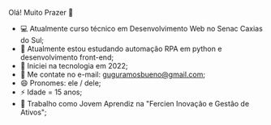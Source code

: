 Olá! Muito Prazer 👋

- 💻 Atualmente curso técnico em Desenvolvimento Web no Senac Caxias do Sul;
- 🤖 Atualmente estou estudando automação RPA em python e desenvolvimento front-end;
- 🤔 Iniciei na tecnologia em 2022;
- 📧 Me contate no e-mail: guguramosbueno@gmail.com;
- 😄 Pronomes: ele / dele;
- ⚡ Idade = 15 anos;
- 🏢 Trabalho como Jovem Aprendiz na "Fercien Inovação e Gestão de Ativos";

